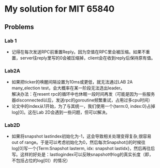 # My solution for MIT 65840


## Problems
### Lab 1
+ 记得在每次发送RPC前重置Reply。因为空值在RPC里会被压缩。如果不重置，server往reply里写的0会被压缩掉，client会在收到reply后保持原有值。
### Lab2A
+  如果把ticker的唤醒间隔设置为10ms或更低，就无法通过LAB 2A many_election test，会大概率在某一阶段无法选出leader。  
解决办法：在resent rpc的循环中也休眠一段时间再发（可能是因为一些服务器disconnected以后，发送rpc的goroutine频繁重试，占用过多cpu时间）
+ 论文中的index从1开始，为了与其统一，我们使用一个{term:0, index:0}占掉log[0]。这在Lab 2D会遇到一些问题，但可以解决。

### Lab2D
+ 如果将snapshot lastindex初始化为-1，这会导致相关处理变得复杂,很容易out of range。于是可以考虑初始化为0，然后每次Snapshot()的时候往log[0]写一个{Term:Snapshot lasterm, idx: snapshot lastidx}，然后再往后写。这样的好处是：lastlogindex可以反映snapshot中log的真实长度（即，不包括占位的log[0]）的情况）